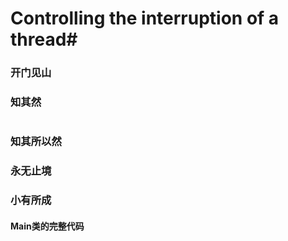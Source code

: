 # Controlling the interruption of a thread# 

### 开门见山

### 知其然

```Java

```

### 知其所以然

### 永无止境

### 小有所成

#### Main类的完整代码
```Java

```
